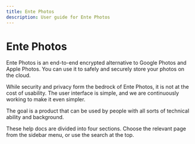 ```yaml
---
title: Ente Photos
description: User guide for Ente Photos
---
```


# Ente Photos

Ente Photos is an end-to-end encrypted alternative to Google Photos and Apple
Photos. You can use it to safely and securely store your photos on the cloud.

While security and privacy form the bedrock of Ente Photos, it is not at the
cost of usability. The user interface is simple, and we are continuously working
to make it even simpler.

The goal is a product that can be used by people with all sorts of technical
ability and background.

These help docs are divided into four sections. Choose the relevant page from
the sidebar menu, or use the search at the top.
